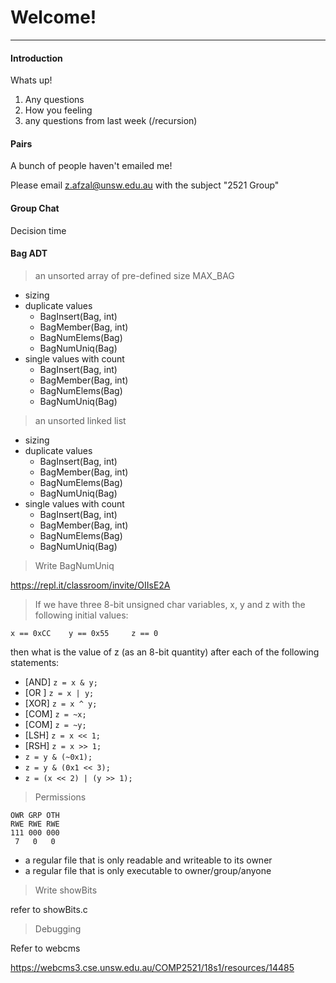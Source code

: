 # Welcome!
---


#### Introduction

Whats up!

1. Any questions
2. How you feeling
3. any questions from last week (/recursion)

#### Pairs

A bunch of people haven't emailed me!

Please email z.afzal@unsw.edu.au with the subject "2521 <CLASS> Group"

#### Group Chat

Decision time

#### Bag ADT

> an unsorted array of pre-defined size MAX_BAG

- sizing
- duplicate values
	- BagInsert(Bag, int)
	- BagMember(Bag, int)
	- BagNumElems(Bag)
	- BagNumUniq(Bag)
- single values with count
	- BagInsert(Bag, int)
	- BagMember(Bag, int)
	- BagNumElems(Bag)
	- BagNumUniq(Bag)

> an unsorted linked list

- sizing
- duplicate values
	- BagInsert(Bag, int)
	- BagMember(Bag, int)
	- BagNumElems(Bag)
	- BagNumUniq(Bag)
- single values with count
	- BagInsert(Bag, int)
	- BagMember(Bag, int)
	- BagNumElems(Bag)
	- BagNumUniq(Bag)

> Write BagNumUniq

https://repl.it/classroom/invite/OIIsE2A

> If we have three 8-bit unsigned char variables, x, y and z with the following initial values:

```
x == 0xCC    y == 0x55     z == 0
```

then what is the value of z (as an 8-bit quantity) after each of the following statements:

* [AND] `z = x & y;`
* [OR ] `z = x | y;`
* [XOR] `z = x ^ y;`
* [COM] `z = ~x;`
* [COM] `z = ~y;`
* [LSH] `z = x << 1;`
* [RSH] `z = x >> 1;`
* `z = y & (~0x1);`
* `z = y & (0x1 << 3);`
* `z = (x << 2) | (y >> 1);`

> Permissions

```
OWR GRP OTH
RWE RWE RWE
111 000 000
 7   0   0
```

- a regular file that is only readable and writeable to its owner
- a regular file that is only executable to owner/group/anyone

> Write showBits

refer to showBits.c

> Debugging

Refer to webcms

https://webcms3.cse.unsw.edu.au/COMP2521/18s1/resources/14485
